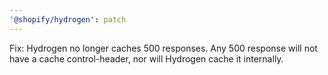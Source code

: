 ```yaml
---
'@shopify/hydrogen': patch
---
```


Fix: Hydrogen no longer caches 500 responses. Any 500 response will not have a cache control-header, nor will Hydrogen cache it internally.
